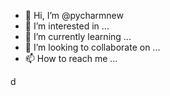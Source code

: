 - 👋 Hi, I’m @pycharmnew
- 👀 I’m interested in ...
- 🌱 I’m currently learning ...
- 💞️ I’m looking to collaborate on ...
- 📫 How to reach me ...

<!---
pycharmnew/pycharmnew is a ✨ special ✨ repository because its `README.md` (this file) appears on your GitHub profile.
You can click the Preview link to take a look at your changes.
--->d
